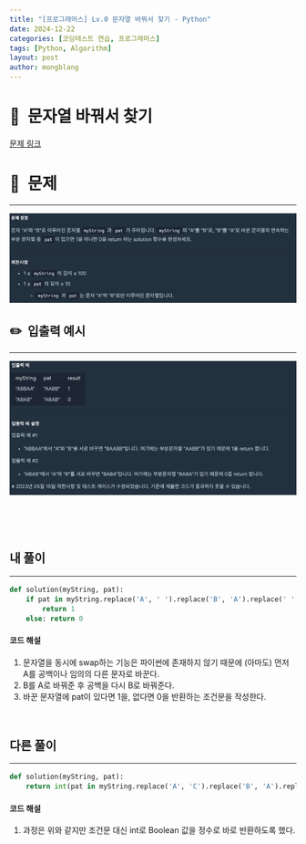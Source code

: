 ```yaml
---
title: "[프로그래머스] Lv.0 문자열 바꿔서 찾기 - Python"
date: 2024-12-22  
categories: [코딩테스트 연습, 프로그래머스]
tags: [Python, Algorithm]
layout: post
author: mongblang
---
```


# 📌&nbsp; **문자열 바꿔서 찾기**
[문제 링크](https://school.programmers.co.kr/learn/courses/30/lessons/181864)  

# 📝&nbsp; **문제**
---
![문제](/assets/img/codingtest-post-img/PG181864-1.png)


## ✏️&nbsp; **입출력 예시**
---
![예시](/assets/img/codingtest-post-img/PG181864-2.png) 

&nbsp;  

&nbsp;   



## **내 풀이**  
--- 

```python
def solution(myString, pat):
    if pat in myString.replace('A', ' ').replace('B', 'A').replace(' ', 'B'):
        return 1
    else: return 0
```

#### **코드 해설**  
1. 문자열을 동시에 swap하는 기능은 파이썬에 존재하지 않기 때문에 (아마도) 먼저 A를 공백이나 임의의 다른 문자로 바꾼다. 
2. B를 A로 바꿔준 후 공백을 다시 B로 바꿔준다.
3. 바꾼 문자열에 pat이 있다면 1을, 없다면 0을 반환하는 조건문을 작성한다.  

&nbsp;  


## **다른 풀이**
---

```python  
def solution(myString, pat):
    return int(pat in myString.replace('A', 'C').replace('B', 'A').replace('C', 'B'))
```

#### **코드 해설**  
1. 과정은 위와 같지만 조건문 대신 int로 Boolean 값을 정수로 바로 반환하도록 했다. 


&nbsp;   
&nbsp;  

